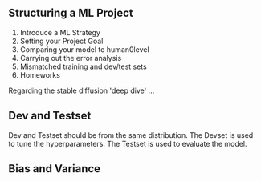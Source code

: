 ## Structuring a ML Project

1. Introduce a ML Strategy
2. Setting your Project Goal
3. Comparing your model to human0level
4. Carrying out the error analysis
5. Mismatched training and dev/test sets
6. Homeworks

Regarding the stable diffusion 'deep dive' ... 


## Dev and Testset

Dev and Testset should be from the same distribution. The Devset is used to tune the hyperparameters. The Testset is used to evaluate the model.

## Bias and Variance


